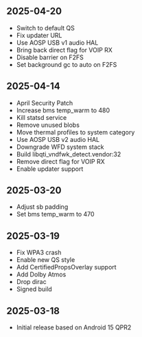 ## 2025-04-20
- Switch to default QS
- Fix updater URL
- Use AOSP USB v1 audio HAL
- Bring back direct flag for VOIP RX
- Disable barrier on F2FS
- Set background gc to auto on F2FS

## 2025-04-14
- April Security Patch
- Increase bms temp_warm to 480
- Kill statsd service
- Remove unused blobs
- Move thermal profiles to system category
- Use AOSP USB v2 audio HAL
- Downgrade WFD system stack
- Build libqti_vndfwk_detect.vendor:32
- Remove direct flag for VOIP RX
- Enable updater support
  
## 2025-03-20
- Adjust sb padding
- Set bms temp_warm to 470
  
## 2025-03-19
- Fix WPA3 crash
- Enable new QS style
- Add CertifiedPropsOverlay support
- Add Dolby Atmos
- Drop dirac
- Signed build
  
## 2025-03-18
- Initial release based on Android 15 QPR2
